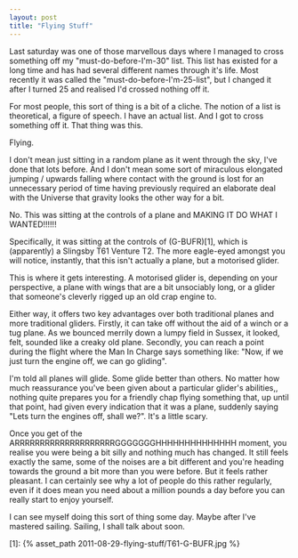 ```yaml
---
layout: post
title: "Flying Stuff"
---
```

Last saturday was one of those marvellous days where I managed to cross
something off my "must-do-before-I'm-30" list. This list has existed for a
long time and has had several different names through it's life. Most recently
it was called the "must-do-before-I'm-25-list", but I changed it after I
turned 25 and realised I'd crossed nothing off it.

For most people, this sort of thing is a bit of a cliche. The notion of a list
is theoretical, a figure of speech. I have an actual list. And I got to cross
something off it. That thing was this.

Flying.

I don't mean just sitting in a random plane as it went through the sky, I've
done that lots before. And I don't mean some sort of miraculous elongated
jumping / upwards falling where contact with the ground is lost for an
unnecessary period of time having previously required an elaborate deal with
the Universe that gravity looks the other way for a bit.

No. This was sitting at the controls of a plane and MAKING IT DO WHAT I
WANTED!!!!!!

Specifically, it was sitting at the controls of (G-BUFR)[1], which is
(apparently) a Slingsby T61 Venture T2. The more eagle-eyed amongst you will
notice, instantly, that this isn't actually a plane, but a motorised glider.

This is where it gets interesting. A motorised glider is, depending on your
perspective, a plane with wings that are a bit unsociably long, or a glider
that someone's cleverly rigged up an old crap engine to.

Either way, it offers two key advantages over both traditional planes and more
traditional gliders. Firstly, it can take off without the aid of a winch or a
tug plane. As we bounced merrily down a lumpy field in Sussex, it looked,
felt, sounded like a creaky old plane. Secondly, you can reach a point during
the flight where the Man In Charge says something like: "Now, if we just turn
the engine off, we can go gliding".

I'm told all planes will glide. Some glide better than others. No matter how
much reassurance you've been given about a particular glider's abilities,,
nothing quite prepares you for a friendly chap flying something that, up until
that point, had given every indication that it was a plane, suddenly saying
"Lets turn the engines off, shall we?". It's a little scary.

Once you get of the ARRRRRRRRRRRRRRRRRRRRGGGGGGGHHHHHHHHHHHHHH moment, you
realise you were being a bit silly and nothing much has changed. It still
feels exactly the same, some of the noises are a bit different and you're
heading towards the ground a bit more than you were before. But it feels
rather pleasant. I can certainly see why a lot of people do this rather
regularly, even if it does mean you need about a million pounds a day before
you can really start to enjoy yourself.

I can see myself doing this sort of thing some day. Maybe after I've mastered
sailing. Sailing, I shall talk about soon.

   [1]: {% asset_path 2011-08-29-flying-stuff/T61-G-BUFR.jpg %}

